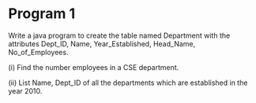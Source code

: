 
# Program 1

Write a java program to create the table named Department with the attributes
Dept_ID, Name, Year_Established, Head_Name, No_of_Employees.

(i) Find the number employees in a CSE department.

(ii) List Name, Dept_ID of all the departments which are established in the year 2010.
